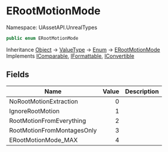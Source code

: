 # ERootMotionMode

Namespace: UAssetAPI.UnrealTypes

```csharp
public enum ERootMotionMode
```

Inheritance [Object](https://docs.microsoft.com/en-us/dotnet/api/system.object) → [ValueType](https://docs.microsoft.com/en-us/dotnet/api/system.valuetype) → [Enum](https://docs.microsoft.com/en-us/dotnet/api/system.enum) → [ERootMotionMode](./uassetapi.unrealtypes.erootmotionmode.md)<br>
Implements [IComparable](https://docs.microsoft.com/en-us/dotnet/api/system.icomparable), [IFormattable](https://docs.microsoft.com/en-us/dotnet/api/system.iformattable), [IConvertible](https://docs.microsoft.com/en-us/dotnet/api/system.iconvertible)

## Fields

| Name | Value | Description |
| --- | --: | --- |
| NoRootMotionExtraction | 0 |  |
| IgnoreRootMotion | 1 |  |
| RootMotionFromEverything | 2 |  |
| RootMotionFromMontagesOnly | 3 |  |
| ERootMotionMode_MAX | 4 |  |
